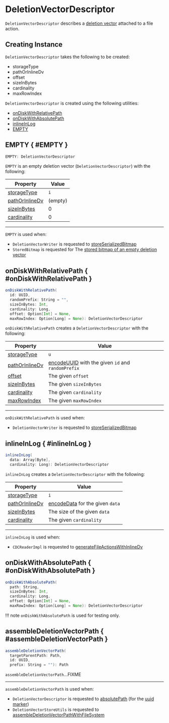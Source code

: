 # DeletionVectorDescriptor

`DeletionVectorDescriptor` describes a [deletion vector](index.md) attached to a file action.

## Creating Instance

`DeletionVectorDescriptor` takes the following to be created:

* <span id="storageType"> storageType
* <span id="pathOrInlineDv"> pathOrInlineDv
* <span id="offset"> offset
* <span id="sizeInBytes"> sizeInBytes
* <span id="cardinality"> cardinality
* <span id="maxRowIndex"> maxRowIndex

`DeletionVectorDescriptor` is created using the following utilities:

* [onDiskWithRelativePath](#onDiskWithRelativePath)
* [onDiskWithAbsolutePath](#onDiskWithAbsolutePath)
* [inlineInLog](#inlineInLog)
* [EMPTY](#EMPTY)

## EMPTY { #EMPTY }

```scala
EMPTY: DeletionVectorDescriptor
```

`EMPTY` is an empty deletion vector (`DeletionVectorDescriptor`) with the following:

Property | Value
---------|------
 [storageType](#storageType) | `i`
 [pathOrInlineDv](#pathOrInlineDv) | (empty)
 [sizeInBytes](#sizeInBytes) | 0
 [cardinality](#cardinality) | 0

---

`EMPTY` is used when:

* `DeletionVectorWriter` is requested to [storeSerializedBitmap](DeletionVectorWriter.md#storeSerializedBitmap)
* `StoredBitmap` is requested for The  [stored bitmap of an empty deletion vector](StoredBitmap.md#EMPTY)

## onDiskWithRelativePath { #onDiskWithRelativePath }

```scala
onDiskWithRelativePath(
  id: UUID,
  randomPrefix: String = "",
  sizeInBytes: Int,
  cardinality: Long,
  offset: Option[Int] = None,
  maxRowIndex: Option[Long] = None): DeletionVectorDescriptor
```

`onDiskWithRelativePath` creates a `DeletionVectorDescriptor` with the following:

Property | Value
---------|------
 [storageType](#storageType) | `u`
 [pathOrInlineDv](#pathOrInlineDv) | [encodeUUID](#encodeUUID) with the given `id` and `randomPrefix`
 [offset](#offset) | The given `offset`
 [sizeInBytes](#sizeInBytes) | The given `sizeInBytes`
 [cardinality](#cardinality) | The given `cardinality`
 [maxRowIndex](#maxRowIndex) | The given `maxRowIndex`

---

`onDiskWithRelativePath` is used when:

* `DeletionVectorWriter` is requested to [storeSerializedBitmap](DeletionVectorWriter.md#storeSerializedBitmap)

## inlineInLog { #inlineInLog }

```scala
inlineInLog(
  data: Array[Byte],
  cardinality: Long): DeletionVectorDescriptor
```

`inlineInLog` creates a `DeletionVectorDescriptor` with the following:

Property | Value
---------|------
 [storageType](#storageType) | `i`
 [pathOrInlineDv](#pathOrInlineDv) | [encodeData](#encodeData) for the given `data`
 [sizeInBytes](#sizeInBytes) | The size of the given `data`
 [cardinality](#cardinality) | The given `cardinality`

---

`inlineInLog` is used when:

* `CDCReaderImpl` is requested to [generateFileActionsWithInlineDv](../change-data-feed/CDCReaderImpl.md#generateFileActionsWithInlineDv)

## onDiskWithAbsolutePath { #onDiskWithAbsolutePath }

```scala
onDiskWithAbsolutePath(
  path: String,
  sizeInBytes: Int,
  cardinality: Long,
  offset: Option[Int] = None,
  maxRowIndex: Option[Long] = None): DeletionVectorDescriptor
```

!!! note
    `onDiskWithAbsolutePath` is used for testing only.

## assembleDeletionVectorPath { #assembleDeletionVectorPath }

```scala
assembleDeletionVectorPath(
  targetParentPath: Path,
  id: UUID,
  prefix: String = ""): Path
```

`assembleDeletionVectorPath`...FIXME

---

`assembleDeletionVectorPath` is used when:

* `DeletionVectorDescriptor` is requested to [absolutePath](DeletionVectorDescriptor.md#absolutePath) (for the [uuid marker](#UUID_DV_MARKER))
* `DeletionVectorStoreUtils` is requested to [assembleDeletionVectorPathWithFileSystem](DeletionVectorStoreUtils.md#assembleDeletionVectorPathWithFileSystem)
